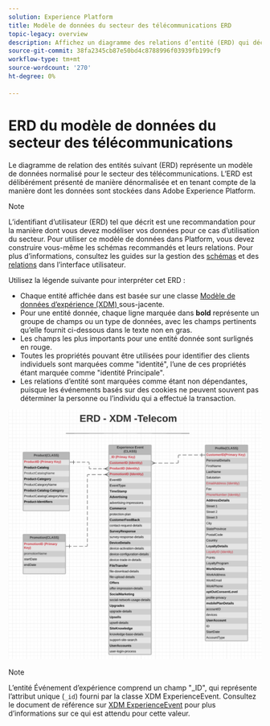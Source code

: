 ```yaml
---
solution: Experience Platform
title: Modèle de données du secteur des télécommunications ERD
topic-legacy: overview
description: Affichez un diagramme des relations d’entité (ERD) qui décrit un modèle de données normalisé pour le secteur des télécommunications, compatible avec le modèle de données d’expérience (XDM) à utiliser dans Adobe Experience Platform.
source-git-commit: 38fa2345cb87e50bd4c8788996f03939fb199cf9
workflow-type: tm+mt
source-wordcount: '270'
ht-degree: 0%

---
```



#  ERD du modèle de données du secteur des télécommunications

Le diagramme de relation des entités suivant (ERD) représente un modèle de données normalisé pour le secteur des télécommunications. L’ERD est délibérément présenté de manière dénormalisée et en tenant compte de la manière dont les données sont stockées dans Adobe Experience Platform.

>[!NOTE]
>
>L’identifiant d’utilisateur (ERD) tel que décrit est une recommandation pour la manière dont vous devez modéliser vos données pour ce cas d’utilisation du secteur. Pour utiliser ce modèle de données dans Platform, vous devez construire vous-même les schémas recommandés et leurs relations. Pour plus d’informations, consultez les guides sur la gestion des [schémas](../../ui/resources/schemas.md) et des [relations](../../tutorials/relationship-ui.md) dans l’interface utilisateur.

Utilisez la légende suivante pour interpréter cet ERD :

* Chaque entité affichée dans est basée sur une classe [Modèle de données d’expérience (XDM) ](../composition.md#class) sous-jacente.
* Pour une entité donnée, chaque ligne marquée dans **bold** représente un groupe de champs ou un type de données, avec les champs pertinents qu’elle fournit ci-dessous dans le texte non en gras.
* Les champs les plus importants pour une entité donnée sont surlignés en rouge.
* Toutes les propriétés pouvant être utilisées pour identifier des clients individuels sont marquées comme &quot;identité&quot;, l’une de ces propriétés étant marquée comme &quot;identité Principale&quot;.
* Les relations d’entité sont marquées comme étant non dépendantes, puisque les événements basés sur des cookies ne peuvent souvent pas déterminer la personne ou l’individu qui a effectué la transaction.


![](../../images/industries/telecom.png)

>[!NOTE]
>
>L’entité Événement d’expérience comprend un champ &quot;_ID&quot;, qui représente l’attribut unique (`_id`) fourni par la classe XDM ExperienceEvent. Consultez le document de référence sur [XDM ExperienceEvent](../../classes/experienceevent.md) pour plus d’informations sur ce qui est attendu pour cette valeur.